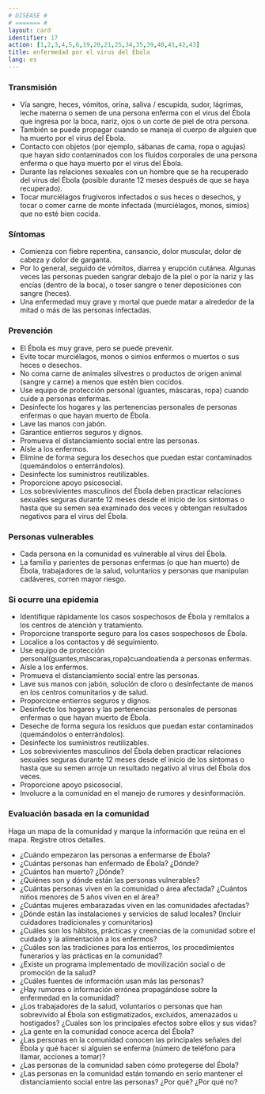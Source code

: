```yaml
---
# DISEASE #
# ======= #
layout: card
identifier: 17
action: [1,2,3,4,5,6,19,20,21,25,34,35,39,40,41,42,43]
title: enfermedad por el virus del Ébola
lang: es
---
```


### Transmisión

- Vía sangre, heces, vómitos, orina, saliva / escupida, sudor, lágrimas, leche materna o semen de una persona enferma con el virus del Ébola que ingresa por la boca, nariz, ojos o un corte de piel de otra persona.
- También se puede propagar cuando se maneja el cuerpo de alguien que ha muerto por el virus del Ébola.
- Contacto con objetos (por ejemplo, sábanas de cama, ropa o agujas) que hayan sido contaminados con los fluidos corporales de una persona enferma o que haya muerto por el virus del Ébola.
- Durante las relaciones sexuales con un hombre que se ha recuperado del virus del Ébola (posible durante 12 meses después de que se haya recuperado).
- Tocar murciélagos frugívoros infectados o sus heces o desechos, y tocar o comer carne de monte infectada (murciélagos, monos, simios) que no esté bien cocida.

### Síntomas

- Comienza con fiebre repentina, cansancio, dolor muscular, dolor de cabeza y dolor de garganta.
- Por lo general, seguido de vómitos, diarrea y erupción cutánea. Algunas veces las personas pueden sangrar debajo de la piel o por la nariz y las encías (dentro de la boca), o toser sangre o tener deposiciones con sangre (heces).
- Una enfermedad muy grave y mortal que puede matar a alrededor de la mitad o más de las personas infectadas.

### Prevención

-  El Ébola es muy grave, pero se puede prevenir.
- Evite tocar murciélagos, monos o simios enfermos o muertos o sus heces o desechos.
- No coma carne de animales silvestres o productos de origen animal (sangre y carne) a menos que estén bien cocidos.
- Use equipo de protección personal (guantes, máscaras, ropa) cuando cuide a personas enfermas.
- Desinfecte los hogares y las pertenencias personales de personas enfermas o que hayan muerto de Ébola.
- Lave las manos con jabón.
- Garantice entierros seguros y dignos.
- Promueva el distanciamiento social entre las personas.
- Aísle a los enfermos.
- Elimine de forma segura los desechos que puedan estar contaminados (quemándolos o enterrándolos).
- Desinfecte los suministros reutilizables.
- Proporcione apoyo psicosocial.
- Los sobrevivientes masculinos del Ébola deben practicar relaciones sexuales seguras durante 12 meses desde el inicio de los síntomas o hasta que su semen sea examinado dos veces y obtengan resultados negativos para el virus del Ébola.

### Personas vulnerables

- Cada persona en la comunidad es vulnerable al virus del Ébola.
- La familia y parientes de personas enfermas (o que han muerto) de Ébola, trabajadores de la salud, voluntarios y personas que manipulan cadáveres, corren mayor riesgo.

### Si ocurre una epidemia

- Identifique rápidamente los casos sospechosos de Ébola y remítalos a los centros de atención y tratamiento.
- Proporcione transporte seguro para los casos sospechosos de Ébola.
- Localice a los contactos y dé seguimiento.
- Use equipo de protección personal(guantes,máscaras,ropa)cuandoatienda a personas enfermas.
- Aísle a los enfermos.
- Promueva el distanciamiento social entre las personas.
- Lave sus manos con jabón, solución de cloro o desinfectante de manos en los centros comunitarios y de salud.
- Proporcione entierros seguros y dignos.
- Desinfecte los hogares y las pertenencias personales de personas enfermas o que hayan muerto de Ébola.
- Deseche de forma segura los residuos que puedan estar contaminados (quemándolos o enterrándolos).
- Desinfecte los suministros reutilizables.
- Los sobrevivientes masculinos del Ébola deben practicar relaciones sexuales seguras durante 12 meses desde el inicio de los síntomas o hasta que su semen arroje un resultado negativo al virus del Ébola dos veces.
- Proporcione apoyo psicosocial.
- Involucre a la comunidad en el manejo de rumores y desinformación.

### Evaluación basada en la comunidad

Haga un mapa de la comunidad y marque la información que reúna en el mapa. Registre otros detalles.
- ¿Cuándo empezaron las personas a enfermarse de Ébola?
- ¿Cuántas personas han enfermado de Ébola? ¿Dónde?
- ¿Cuántos han muerto? ¿Dónde?
- ¿Quiénes son y dónde están las personas vulnerables?
- ¿Cuántas personas viven en la comunidad o área afectada? ¿Cuántos niños menores de 5 años viven en el área?
- ¿Cuántas mujeres embarazadas viven en las comunidades afectadas?
- ¿Dónde están las instalaciones y servicios de salud locales? (Incluir cuidadores tradicionales y comunitarios)
- ¿Cuáles son los hábitos, prácticas y creencias de la comunidad sobre el cuidado y la alimentación a los enfermos?
- ¿Cuáles son las tradiciones para los entierros, los procedimientos funerarios y las prácticas en la comunidad?
- ¿Existe un programa implementado de movilización social o de promoción de la salud?
- ¿Cuáles fuentes de información usan más las personas?
- ¿Hay rumores o información errónea propagándose sobre la enfermedad en la comunidad?
- ¿Los trabajadores de la salud, voluntarios o personas que han sobrevivido al Ébola son estigmatizados, excluidos, amenazados u hostigados? ¿Cuales son los principales efectos sobre ellos y sus vidas?
- ¿La gente en la comunidad conoce acerca del Ébola?
- ¿Las personas en la comunidad conocen las principales señales del Ébola y qué hacer si alguien se enferma (número de teléfono para llamar, acciones a tomar)?
- ¿Las personas de la comunidad saben cómo protegerse del Ébola?
- ¿Las personas en la comunidad están tomando en serio mantener el distanciamiento social entre las personas? ¿Por qué? ¿Por qué no?
